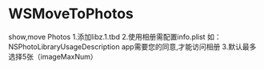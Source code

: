 # WSMoveToPhotos
show,move Photos
1.添加libz.1.tbd 
2.使用相册需配置info.plist
如：<key>NSPhotoLibraryUsageDescription</key>
<string>app需要您的同意,才能访问相册</string>
3.默认最多选择5张（imageMaxNum）
